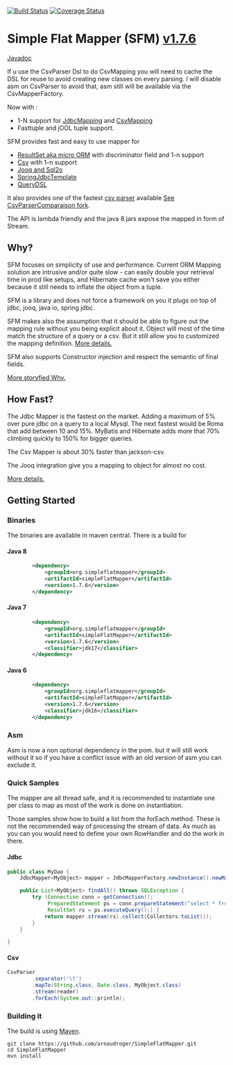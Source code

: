 [![Build Status](https://travis-ci.org/arnaudroger/SimpleFlatMapper.svg?branch=master)](https://travis-ci.org/arnaudroger/SimpleFlatMapper)
[![Coverage Status](https://img.shields.io/coveralls/arnaudroger/SimpleFlatMapper.svg)](https://coveralls.io/r/arnaudroger/SimpleFlatMapper)

# Simple Flat Mapper (SFM) [v1.7.6](https://github.com/arnaudroger/SimpleFlatMapper/wiki/SimpleFlatMapper-v1.7.6)

[Javadoc](http://arnaudroger.github.io/SimpleFlatMapper/javadoc/)

If u use the CsvParser Dsl to do CsvMapping you will need to cache the DSL for reuse to avoid creating new classes on every parsing. I will disable asm on CsvParser to avoid that, asm still will be available via the CsvMapperFactory.

Now with :
- 1-N support for [JdbcMapping](https://github.com/arnaudroger/SimpleFlatMapper/wiki/SimpleFlatMapper-JdbcMapper-1-N-relationship) and [CsvMapping](https://github.com/arnaudroger/SimpleFlatMapper/wiki/SimpleFlatMapper-CsvMapper-1-N-relationship)
- Fasttuple and jOOL tuple support.

SFM provides fast and easy to use mapper for

- [ResultSet aka micro ORM](https://github.com/arnaudroger/SimpleFlatMapper/wiki/JdbcMapper) with discriminator field and 1-n support
- [Csv](https://github.com/arnaudroger/SimpleFlatMapper/wiki/CsvParser#with-csvmapper) with 1-n support
- [Jooq and Sql2o](https://github.com/arnaudroger/SimpleFlatMapper/wiki/SFM-Integration-in-Jooq) 
- [SpringJdbcTemplate](src/main/java/org/sfm/jdbc/spring)
- [QueryDSL](src/main/java/org/sfm/querydsl)

It also provides one of the fastest [csv parser](https://github.com/arnaudroger/SimpleFlatMapper/wiki/CsvParser) available [See CsvParserComparaison fork](https://github.com/arnaudroger/csv-parsers-comparison).

The API is lambda friendly and the java 8 jars expose the mapped in form of Stream.

## Why?

SFM focuses on simplicity of use and performance. Current ORM Mapping solution are intrusive and/or quite slow -
can easily double your retrieval time in prod like setups, and Hibernate cache won't save you either because it
still needs to inflate the object from a tuple.

SFM is a library and does not force a framework on you it plugs on top of jdbc, jooq, java io, spring jdbc.

SFM makes also the assumption that it should be able to figure out the mapping rule without you being explicit about it.
Object will most of the time match the structure of a query or a csv. But it still allow you to customized the mapping
definition. [More details.](https://github.com/arnaudroger/SimpleFlatMapper/wiki/Property-Mapping)

SFM also supports Constructor injection and respect the semantic of final fields.

[More storyfied Why.](https://github.com/arnaudroger/SimpleFlatMapper/wiki/Why-extended-version)

## How Fast?

The Jdbc Mapper is the fastest on the market. Adding a maximum of 5% over pure jdbc on a query to a local Mysql. The next
fastest would be Roma that add between 10 and 15%. MyBatis and Hibernate adds more that 70% climbing quickly to 150%
for bigger queries.

The Csv Mapper is about 30% faster than jackson-csv.

The Jooq integration give you a mapping to object for almost no cost.

[More details.](https://github.com/arnaudroger/SimpleFlatMapper/wiki/Performance-Java-7)

## Getting Started

### Binaries

The binaries are available in maven central. There is a build for

#### Java 8

```xml
		<dependency>
			<groupId>org.simpleflatmapper</groupId>
			<artifactId>simpleFlatMapper</artifactId>
			<version>1.7.6</version>
		</dependency>
```

#### Java 7

```xml
		<dependency>
			<groupId>org.simpleflatmapper</groupId>
			<artifactId>simpleFlatMapper</artifactId>
			<version>1.7.6</version>
			<classifier>jdk17</classifier>
		</dependency>
```

#### Java 6

```xml
		<dependency>
			<groupId>org.simpleflatmapper</groupId>
			<artifactId>simpleFlatMapper</artifactId>
			<version>1.7.6</version>
			<classifier>jdk16</classifier>
		</dependency>
```
### Asm

Asm is now a non optional dependency in the pom. but it will still work without it so if you have a conflict issue with an old version of asm you can exclude it.

### Quick Samples

The mapper are all thread safe, and it is recommended to instantiate one per class to map as most of the work is done on
instantiation.

Those samples show how to build a list from the forEach method. These is not the recommended way of processing the
stream of data. As much as you can you would need to define your own RowHandler and do the work in there.

#### Jdbc

```java
public class MyDao {
	JdbcMapper<MyObject> mapper = JdbcMapperFactory.newInstance().newMapper(MyObject.class);

	public List<MyObject> findAll() throws SQLException {
		try (Connection conn = getConnection();
		     PreparedStatement ps = conn.prepareStatement("select * from my_table");
		     ResultSet rs = ps.executeQuery();) {
			return mapper.stream(rs).collect(Collectors.toList());
		}
	}

}
```

#### Csv

```java
CsvParser
        .separator('\t')
        .mapTo(String.class, Date.class, MyObject.class)
        .stream(reader)
        .forEach(System.out::println);
```

### Building it

The build is using [Maven](http://maven.apache.org/).

```
git clone https://github.com/arnaudroger/SimpleFlatMapper.git
cd SimpleFlatMapper
mvn install
```

 
